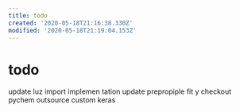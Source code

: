 ```yaml
---
title: todo
created: '2020-05-18T21:16:38.330Z'
modified: '2020-05-18T21:19:04.153Z'
---
```


# todo

update luz import implemen tation
update prepropiple fit y 
checkout pychem
outsource custom keras 
